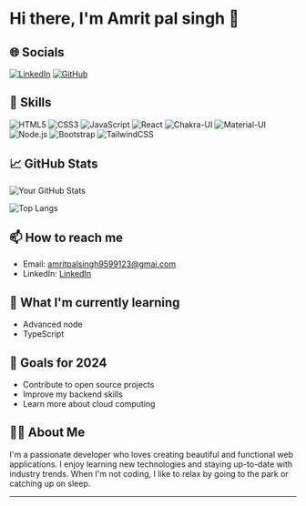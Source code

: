 # Hi there, I'm Amrit pal singh 👋


## 🌐 Socials
[![LinkedIn](https://img.shields.io/badge/LinkedIn-0077B5?style=for-the-badge&logo=linkedin&logoColor=white)](https://www.linkedin.com/in/amrit-pal-singh-18a072252)
[![GitHub](https://img.shields.io/badge/GitHub-181717?style=for-the-badge&logo=github&logoColor=white)](https://github.com/Amrit-786)

## 💼 Skills
![HTML5](https://img.shields.io/badge/HTML5-E34F26?style=for-the-badge&logo=html5&logoColor=white)
![CSS3](https://img.shields.io/badge/CSS3-1572B6?style=for-the-badge&logo=css3&logoColor=white)
![JavaScript](https://img.shields.io/badge/JavaScript-F7DF1E?style=for-the-badge&logo=javascript&logoColor=black)
![React](https://img.shields.io/badge/React-61DAFB?style=for-the-badge&logo=react&logoColor=black)
![Chakra-UI](https://img.shields.io/badge/Chakra--UI-319795?style=for-the-badge&logo=chakra-ui&logoColor=white)
![Material-UI](https://img.shields.io/badge/Material--UI-0081CB?style=for-the-badge&logo=material-ui&logoColor=white)
![Node.js](https://img.shields.io/badge/Node.js-339933?style=for-the-badge&logo=nodedotjs&logoColor=white)
![Bootstrap](https://img.shields.io/badge/Bootstrap-563D7C?style=for-the-badge&logo=bootstrap&logoColor=white)
![TailwindCSS](https://img.shields.io/badge/TailwindCSS-38B2AC?style=for-the-badge&logo=tailwind-css&logoColor=white)

## 📈 GitHub Stats
![Your GitHub Stats](https://github-readme-stats.vercel.app/api?username=Amrit-786&show_icons=true&theme=radical)

![Top Langs](https://github-readme-stats.vercel.app/api/top-langs/?username=Amrit-786&layout=compact&theme=radical)

## 📫 How to reach me
- Email: amritpalsingh9599123@gmai.com
- LinkedIn: [LinkedIn](https://www.linkedin.com/in/amrit-pal-singh-18a072252)



## 🌱 What I'm currently learning
- Advanced node
- TypeScript


## 🎯 Goals for 2024
- Contribute to open source projects
- Improve my backend skills
- Learn more about cloud computing

## 🧑‍💻 About Me
I'm a passionate developer who loves creating beautiful and functional web applications. I enjoy learning new technologies and staying up-to-date with industry trends. When I'm not coding, I like to relax by going to the park or catching up on sleep.



---
